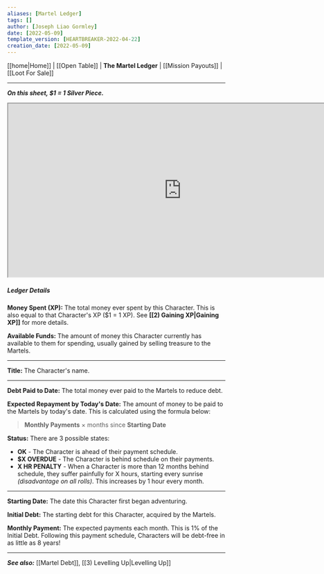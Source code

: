 ```yaml
---
aliases: [Martel Ledger]
tags: []
author: [Joseph Liao Gormley]
date: [2022-05-09]
template_version: [HEARTBREAKER-2022-04-22]
creation_date: [2022-05-09]
---
```

[[home|Home]] | [[Open Table]] | **The Martel Ledger** | [[Mission Payouts]] | [[Loot For Sale]]
___
***On this sheet, $1 = 1 Silver Piece.***

<iframe width="800" height="400"| src="https://docs.google.com/spreadsheets/d/e/2PACX-1vT8koqQI7UguyKc5hc3-NVz8z0aIPSHfpEtQYHasR1bUfS-MZbcsPiUatUkWHjBr2Vpw_Lext0cw2Xf/pubhtml?gid=670216080&amp;single=true&amp;widget=true&amp;headers=false"></iframe>



##### Ledger Details
**Money Spent (XP):** The total money ever spent by this Character. This is also equal to that Character's XP ($1 = 1 XP). See **[[2) Gaining XP|Gaining XP]]** for more details.

**Available Funds:** The amount of money this Character currently has available to them for spending, usually gained by selling treasure to the Martels.

___

**Title:** The Character's name.

___

**Debt Paid to Date:** The total money ever paid to the Martels to reduce debt.

**Expected Repayment by Today's Date:** The amount of money to be paid to the Martels by today's date. This is calculated using the formula below:

> **Monthly Payments** $\times$ months since **Starting Date**

**Status:** There are 3 possible states:
- **OK** - The Character is ahead of their payment schedule.
- **$X OVERDUE** - The Character is behind schedule on their payments.
- **X HR PENALTY** - When a Character is more than 12 months behind schedule, they suffer painfully for X hours, starting every sunrise *(disadvantage on all rolls)*. This increases by 1 hour every month.

___

**Starting Date:** The date this Character first began adventuring.

**Initial Debt:** The starting debt for this Character, acquired by the Martels.

**Monthly Payment:** The expected payments each month. This is 1% of the Initial Debt. Following this payment schedule, Characters will be debt-free in as little as 8 years!

___
***See also:*** [[Martel Debt]], [[3) Levelling Up|Levelling Up]]
<!--*References:*
*Source:* -->
<!-- Sources, read more, links, etc. -->
<!-- *Source: Entry by [[Mike Maxin]].* -->
<!-- Leave an empty line at the end, otherwise Exporter complains. -->
